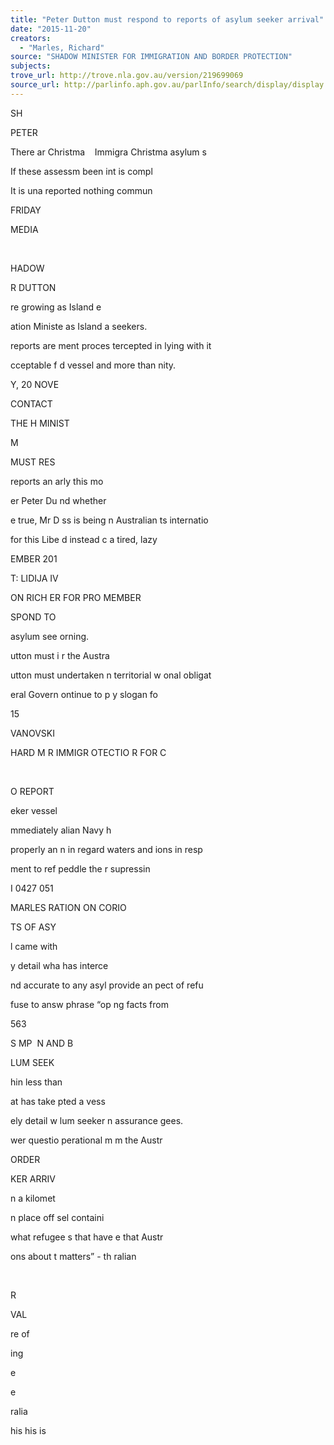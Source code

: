 ```yaml
---
title: "Peter Dutton must respond to reports of asylum seeker arrival"
date: "2015-11-20"
creators:
  - "Marles, Richard"
source: "SHADOW MINISTER FOR IMMIGRATION AND BORDER PROTECTION"
subjects:
trove_url: http://trove.nla.gov.au/version/219699069
source_url: http://parlinfo.aph.gov.au/parlInfo/search/display/display.w3p;query=Id%3A%22media/pressrel/4206341%22
---
```


 SH

 PETER    

 There ar Christma    Immigra Christma asylum s

 If these  assessm been int is compl

 It is una reported nothing  commun

 FRIDAY

 MEDIA 

  

 HADOW 

 R DUTTON 

 re growing  as Island e

 ation Ministe as Island a seekers. 

 reports are ment proces tercepted in lying with it

 cceptable f d vessel and more than  nity. 

 Y, 20 NOVE

 CONTACT

 THE H MINIST

 M

 MUST RES

 reports an  arly this mo

 er Peter Du nd whether

 e true, Mr D ss is being  n Australian ts internatio

 for this Libe d instead c a tired, lazy

 EMBER 201

 T: LIDIJA IV

 ON RICH ER FOR PRO MEMBER

 SPOND TO

 asylum see orning. 

 utton must i r the Austra

 utton must  undertaken n territorial w onal obligat

 eral Govern ontinue to p y slogan fo

 15 

 VANOVSKI

 HARD M R IMMIGR OTECTIO R FOR C

 

  

 O REPORT

 eker vessel

 mmediately alian Navy h

 properly an n in regard  waters and  ions in resp

 ment to ref peddle the  r supressin

 I 0427 051 

 MARLES RATION ON   CORIO 

 TS OF ASY

 l came with

 y detail wha has interce

 nd accurate to any asyl provide an pect of refu

 fuse to answ phrase “op ng facts from

 563 

 S MP  N AND B

 LUM SEEK

 hin less than

 at has take pted a vess

 ely detail w lum seeker n assurance gees. 

 wer questio perational m m the Austr

 ORDER

 KER ARRIV

 n a kilomet

 n place off  sel containi

 what refugee s that have e that Austr

 ons about t matters”  - th ralian 

   

 R 

 VAL 

 re of 

 ing 

 e 

 e 

 ralia 

 his  his is 


